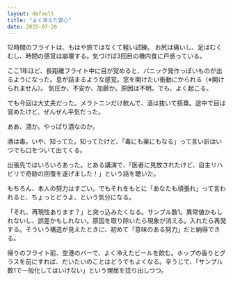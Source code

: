 ```yaml
---
layout: default
title: "よく冷えた安心"
date: 2025-07-26
---
```


12時間のフライトは、もはや旅ではなくて軽い試練。  お尻は痛いし、足はむくむし、時間の感覚は崩壊する。気づけば3回目の機内食に戸惑っている。

ここ1年ほど、長距離フライト中に目が覚めると、パニック発作っぽいものが出るようになった。息が詰まるような感覚。窓を開けたい衝動にかられる（※開けられません）。
気圧か、不安か、加齢か。原因は不明。でも、よく起こる。

でも今回は大丈夫だった。メラトニンだけ飲んで、酒は抜いて搭乗。途中で目は覚めたけど、ぜんぜん平気だった。

ああ、酒か。やっぱり酒なのか。

酒は毒。いや、知ってた。知ってたけど、「毒にも薬にもなる」って言い訳はいつでも口をついて出てくる。

出張先ではいろいろあった。とある講演で、「医者に見放されたけど、自主リハビリで奇跡の回復を遂げました！」という話を聴いた。

もちろん、本人の努力はすごい。でもそれをもとに「あなたも頑張れ」って言われると、ちょっとどうよ、という気分になる。

「それ、再現性あります？」と突っ込みたくなる。サンプル数1。異常値かもしれないし、誤差かもしれない。原因を取り除いたら現象が消える。入れたら再発する。そういう構造が見えたときに、初めて「意味のある努力」だと納得できる。

帰りのフライト前、空港のバーで、よく冷えたビールを飲む。ホップの香りとグラスを前にすれば、だいたいのことはどうでもよくなる。辛うじて、「サンプル数1で一般化してはいけない」という理屈を捻り出しつつ。
